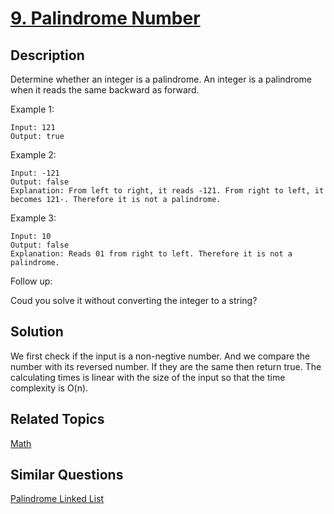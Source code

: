 # [9. Palindrome Number](https://leetcode.com/problems/palindrome-number)

## Description

Determine whether an integer is a palindrome. An integer is a palindrome when it reads the same backward as forward.

Example 1:

```
Input: 121
Output: true
```

Example 2:

```
Input: -121
Output: false
Explanation: From left to right, it reads -121. From right to left, it becomes 121-. Therefore it is not a palindrome.
```

Example 3:

```
Input: 10
Output: false
Explanation: Reads 01 from right to left. Therefore it is not a palindrome.
```

Follow up:

Coud you solve it without converting the integer to a string?

## Solution

We first check if the input is a non-negtive number. And we compare the number with its reversed number. If they are the same then return true. The calculating times is linear with the size of the input so that the time complexity is O(n).

## Related Topics

[Math](https://leetcode.com/tag/math/) 

## Similar Questions

[Palindrome Linked List](https://leetcode.com/problems/palindrome-linked-list/)
